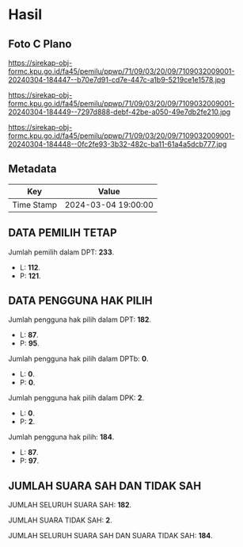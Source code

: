 # Hasil

## Foto C Plano

https://sirekap-obj-formc.kpu.go.id/fa45/pemilu/ppwp/71/09/03/20/09/7109032009001-20240304-184447--b70e7d91-cd7e-447c-a1b9-5219ce1e1578.jpg

https://sirekap-obj-formc.kpu.go.id/fa45/pemilu/ppwp/71/09/03/20/09/7109032009001-20240304-184449--7297d888-debf-42be-a050-49e7db2fe210.jpg

https://sirekap-obj-formc.kpu.go.id/fa45/pemilu/ppwp/71/09/03/20/09/7109032009001-20240304-184448--0fc2fe93-3b32-482c-ba11-61a4a5dcb777.jpg


## Metadata

| Key        | Value               |
| ---------- | ------------------- |
| Time Stamp | 2024-03-04 19:00:00 |


## DATA PEMILIH TETAP

Jumlah pemilih dalam DPT: **233**.
 * L: **112**.
 * P: **121**.

## DATA PENGGUNA HAK PILIH

Jumlah pengguna hak pilih dalam DPT: **182**.
 * L: **87**.
 * P: **95**.

Jumlah pengguna hak pilih dalam DPTb: **0**.
 * L: **0**.
 * P: **0**.

Jumlah pengguna hak pilih dalam DPK: **2**.
 * L: **0**.
 * P: **2**.

Jumlah pengguna hak pilih: **184**.
 * L: **87**.
 * P: **97**.

## JUMLAH SUARA SAH DAN TIDAK SAH

JUMLAH SELURUH SUARA SAH: **182**.

JUMLAH SUARA TIDAK SAH: **2**.

JUMLAH SELURUH SUARA SAH DAN SUARA TIDAK SAH: **184**.


